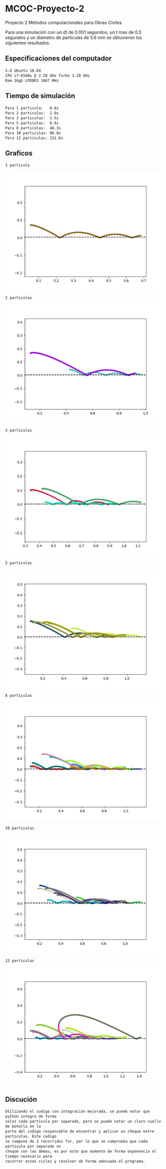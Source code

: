 # MCOC-Proyecto-2
Proyecto 2 Métodos computacionales para Obras Civiles

Para una simulación con un dt de 0.001 segundos, un t max de 0.5 segundos y un diametro de particulas de 5.6 mm se obtuvieron los siguientes resultados.

## Especificaciones del computador

	S.O Ubuntu 18.04
	CPU i7-6560u @ 2.20 GHz Turbo 3.20 GHz
	Ram 16gb LPDDR3 1867 MHz

## Tiempo de simulación

	Para 1 particula:   0.8s
	Para 2 particulas:  2.0s
	Para 3 particulas:  3.5s
	Para 5 particulas:  8.6s
	Para 8 particulas:  48.3s
	Para 10 particulas: 80.8s
	Para 12 particulas: 151.6s
	
## Graficos
	1 particula

![Grafico_01](https://raw.githubusercontent.com/naxolorca/MCOC-Proyecto-2-Entrega-4/master/Grafico_01.png)

	2 particulas

![Grafico_02](https://raw.githubusercontent.com/naxolorca/MCOC-Proyecto-2-Entrega-4/master/Grafico_02.png)

	3 particulas

![Grafico_03](https://raw.githubusercontent.com/naxolorca/MCOC-Proyecto-2-Entrega-4/master/Grafico_03.png)

	5 particulas

![Grafico_05](https://raw.githubusercontent.com/naxolorca/MCOC-Proyecto-2-Entrega-4/master/Grafico_05.png)

	8 particulas

![Grafico_08](https://raw.githubusercontent.com/naxolorca/MCOC-Proyecto-2-Entrega-4/master/Grafico_08.png)

	10 particulas

![Grafico_10](https://raw.githubusercontent.com/naxolorca/MCOC-Proyecto-2-Entrega-4/master/Grafico_10.png)

	12 particulas

![Grafico_12](https://raw.githubusercontent.com/naxolorca/MCOC-Proyecto-2-Entrega-4/master/Grafico_12.png)

## Discución

	Utilizando el codigo con integración mejorada, se puede notar que python integra de forma 
	veloz cada particula por separado, pero se puede notar un claro cuello de botella en la 
	parte del codigo responsable de encontrar y aplicar un choque entre particulas. Este codigo 
	se compone de 2 recorridos for, por lo que se comprueba que cada particula por separado no 
	choque con las demas, es por esto que aumento de forma exponencia el tiempo necesario para
	recorrer estos ciclos y resolver de forma adecuada el programa.

